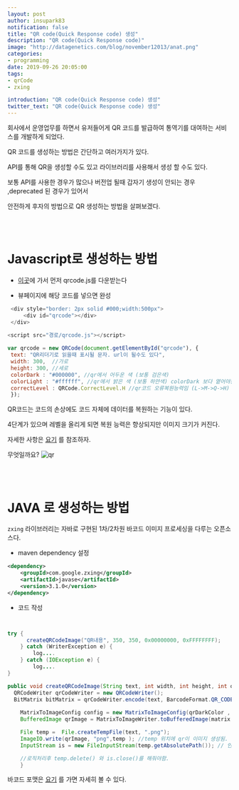 ```yaml
---
layout: post
author: insupark83
notification: false
title: "QR code(Quick Response code) 생성"
description: "QR code(Quick Response code)"
image: "http://datagenetics.com/blog/november12013/anat.png"
categories:
- programming
date: 2019-09-26 20:05:00
tags:
- qrCode
- zxing

introduction: "QR code(Quick Response code) 생성"
twitter_text: "QR code(Quick Response code) 생성"
---
```



회사에서  운영업무를 하면서 유저들어게 QR 코드를 발급하여 통역기를 대여하는 서비스를 개발하게 되었다.

QR 코드를 생성하는 방법은  간단하고 여러가지가 있다.  

API를 통해 QR을 생성할 수도 있고 라이브러리를 사용해서 생성 할 수도 있다.  

보통 API를 사용한 경우가 많으나 버전업 될때 갑자기 생성이 안되는 경우 ,deprecated 된 경우가 있어서

안전하게 후자의 방법으로 QR 생성하는 방법을 살펴보겠다.

<br><br>
# Javascript로 생성하는 방법

- [이곳](https://davidshimjs.github.io/qrcodejs/)에 가서 먼저 qrcode.js를 다운받는다

- 뷰페이지에 해당 코드를 넣으면 완성

```javascript
 <div style="border: 2px solid #000;width:500px">
	 <div id="qrcode"></div>
 </div>
 
<script src="경로/qrcode.js"></script>

var qrcode = new QRCode(document.getElementById("qrcode"), {
 text: "QR리더기로 읽을때 표시될 문자. url이 될수도 있다",
 width: 300,  //가로
 height: 300, //세로
 colorDark : "#000000", //qr에서 어두운 색 (보통 검은색) 
 colorLight : "#ffffff", //qr에서 밝은 색 (보통 하얀색) colorDark 보다 옅어야한다.
 correctLevel : QRCode.CorrectLevel.H //qr코드 오류복원능력임 (L->M->Q->H)
 });

```

QR코드는 코드의 손상에도 코드 자체에 데이터를 복원하는 기능이 있다. 

4단계가 있으며 레벨을 올리게 되면 복원 능력은 향상되지만 이미지 크기가 커진다.

자세한 사항은 [요기](https://www.qrcode.com/en/about/error_correction.html) 를 참조하자.

무엇일까요?
![qr](https://user-images.githubusercontent.com/32725840/65689407-fbca2500-e0a7-11e9-903e-fdac97002921.png)



<br><br>



# JAVA 로 생성하는 방법

`zxing` 라이브러리는 자바로 구현된 1차/2차원 바코드 이미지 프로세싱을 다루는 오픈소스다. 
 
- maven dependency 설정

``` xml
<dependency>
    <groupId>com.google.zxing</groupId>
    <artifactId>javase</artifactId>
    <version>3.1.0</version>
</dependency>
```

- 코드 작성


``` java


try {
	  createQRCodeImage("QR내용", 350, 350, 0x00000000, 0xFFFFFFFF);
	} catch (WriterException e) {
	    log....
	} catch (IOException e) {
	    log....
}

public void createQRCodeImage(String text, int width, int height, int qrDarkColor, int qrLightColor)throws WriterException, IOException {
  QRCodeWriter qrCodeWriter = new QRCodeWriter();
  BitMatrix bitMatrix = qrCodeWriter.encode(text, BarcodeFormat.QR_CODE, width, height); //텍스트, 바코드 포맷,가로,세로
    
	MatrixToImageConfig config = new MatrixToImageConfig(qrDarkColor , qrLightColor); //진한색, 연한색
	BufferedImage qrImage = MatrixToImageWriter.toBufferedImage(matrix , config);

	File temp =  File.createTempFile(text, ".png"); 
	ImageIO.write(qrImage, "png",temp ); //temp 위치에 qr이 이미지 생성됨. 
	InputStream is = new FileInputStream(temp.getAbsolutePath()); // 인풋 스트림으로 변환(향후 S3로 업로드하기위한 작업)

	//로직처리후 temp.delete() 와 is.close()를 해줘야함.
    }
```

바코드 포맷은 [요기](https://zxing.github.io/zxing/apidocs/com/google/zxing/BarcodeFormat.html) 를 가면 자세히 볼 수 있다.
